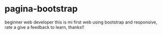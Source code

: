 # pagina-bootstrap
beginner web developer
this is mi first web using bootstrap and responsive, rate a give a feedback to learn, thanks!!
